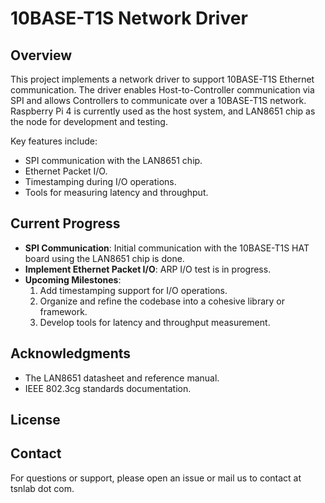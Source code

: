 # 10BASE-T1S Network Driver

## Overview

This project implements a network driver to support 10BASE-T1S Ethernet communication. The driver enables Host-to-Controller communication via SPI and allows Controllers to communicate over a 10BASE-T1S network. Raspberry Pi 4 is currently used as the host system, and LAN8651 chip as the node for development and testing.

Key features include:
- SPI communication with the LAN8651 chip.
- Ethernet Packet I/O.
- Timestamping during I/O operations.
- Tools for measuring latency and throughput.

## Current Progress
- **SPI Communication**: Initial communication with the 10BASE-T1S HAT board using the LAN8651 chip is done.
- **Implement Ethernet Packet I/O**: ARP I/O test is in progress.
- **Upcoming Milestones**:
  1. Add timestamping support for I/O operations.
  2. Organize and refine the codebase into a cohesive library or framework.
  3. Develop tools for latency and throughput measurement.

## Acknowledgments
- The LAN8651 datasheet and reference manual.
- IEEE 802.3cg standards documentation.

## License


## Contact
For questions or support, please open an issue or mail us to contact at tsnlab dot com.
